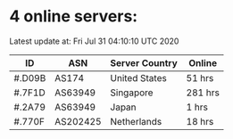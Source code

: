 # 4 online servers:

Latest update at: Fri Jul 31 04:10:10 UTC 2020

| ID | ASN | Server Country | Online |
| -- | --- | -------------- | ------ |
| #.D09B | AS174 | United States | 51 hrs |
| #.7F1D | AS63949 | Singapore | 281 hrs |
| #.2A79 | AS63949 | Japan | 1 hrs |
| #.770F | AS202425 | Netherlands | 18 hrs |

